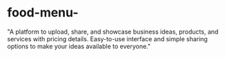 # food-menu-
"A platform to upload, share, and showcase business ideas, products, and services with pricing details. Easy-to-use interface and simple sharing options to make your ideas available to everyone."

